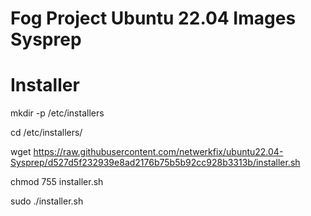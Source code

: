 # Fog Project Ubuntu 22.04 Images Sysprep
# Installer

mkdir -p /etc/installers

cd /etc/installers/

wget https://raw.githubusercontent.com/netwerkfix/ubuntu22.04-Sysprep/d527d5f232939e8ad2176b75b5b92cc928b3313b/installer.sh

chmod 755 installer.sh
  
sudo ./installer.sh
